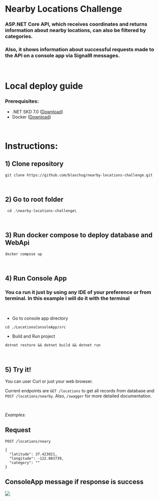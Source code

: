 # **Nearby Locations Challenge**

### ASP.NET Core API, which receives coordinates and returns information about nearby locations, can also be filtered by categories.

### Also, it shows information about successful requests made to the API on a console app via SignalR messages.

<br>

# **Local deploy guide**

### **Prerequisites:**
- .NET SKD 7.0 ([Download](https://dotnet.microsoft.com/en-us/download))
- Docker ([Download](https://www.docker.com/))

<br>


# **Instructions:**


## 1)   Clone repository
    
```
git clone https://github.com/blaschug/nearby-locations-challenge.git
```
<br>

## 2)  Go to root folder

```
 cd .\nearby-locations-challenge\
```
<br>

##  3) Run docker compose to deploy database and WebApi

```
docker compose up
```

<br>

##  4) Run Console App


### You ca run it just by using any IDE of your preference or from terminal. In this example I will do it with the terminal
<br>

 - Go to console app directory 
```
cd ./LocationsConsoleApp/src
```


 - Build and Run project 
```
dotnet restore && dotnet build && dotnet run
```
<br>

##  5) Try it!

You can user Curl or just your web browser.

Current endpoints are `GET /locations` to get all records from database  and `POST /locations/nearby`. 
Also, `/swagger` for more detailed documentation.

<br>


*Examples:*

## Request
 `POST /locations/neary`
``` 
{
  "latitude": 37.423021,
  "longitude": -122.083739,
  "category": ""
}
```

## ConsoleApp message if response is success
![](https://i.imgur.com/wmwbYFX.png)
